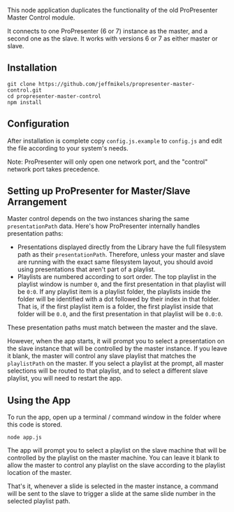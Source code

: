This node application duplicates the functionality of the old ProPresenter Master Control module.

It connects to one ProPresenter (6 or 7) instance as the master, and a second one as the slave. It works with versions 6 or 7 as either master or slave.

## Installation

```
git clone https://github.com/jeffmikels/propresenter-master-control.git
cd propresenter-master-control
npm install
```

## Configuration

After installation is complete copy `config.js.example` to `config.js` and edit the file according to your system's needs.

Note: ProPresenter will only open one network port, and the "control" network port takes precedence.

## Setting up ProPresenter for Master/Slave Arrangement

Master control depends on the two instances sharing the same `presentationPath` data. Here's how ProPresenter internally handles presentation paths:

-   Presentations displayed directly from the Library have the full filesystem path as their `presentationPath`. Therefore, unless your master and slave are running with the exact same filesystem layout, you should avoid using presentations that aren't part of a playlist.
-   Playlists are numbered according to sort order. The top playlist in the playlist window is number `0`, and the first presentation in that playlist will be `0:0`. If any playlist item is a playlist folder, the playlists inside the folder will be identified with a dot followed by their index in that folder. That is, if the first playlist item is a folder, the first playlist inside that folder will be `0.0`, and the first presentation in that playlist will be `0.0:0`.

These presentation paths must match between the master and the slave.

However, when the app starts, it will prompt you to select a presentation on the slave instance that will be controlled by the master instance. If you leave it blank, the master will control any slave playlist that matches the `playlistPath` on the master. If you select a playlist at the prompt, all master selections will be routed to that playlist, and to select a different slave playlist, you will need to restart the app.

## Using the App

To run the app, open up a terminal / command window in the folder where this code is stored.

```
node app.js
```

The app will prompt you to select a playlist on the slave machine that will be controlled by the playlist on the master machine. You can leave it blank to allow the master to control any playlist on the slave according to the playlist location of the master.

That's it, whenever a slide is selected in the master instance, a command will be sent to the slave to trigger a slide at the same slide number in the selected playlist path.
